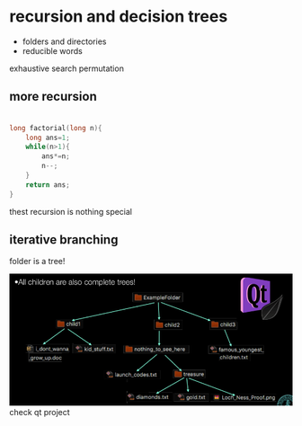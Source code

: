 # recursion and decision trees
- folders and directories
- reducible words

exhaustive search
permutation

## more recursion
```c

long factorial(long n){
    long ans=1;
    while(n>1){
        ans*=n;
        n--;
    }
    return ans;
}
```
thest recursion is nothing special
## iterative branching
folder is a tree!

<img src="./tree_folder.png">
check qt project

